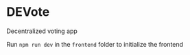 # DEVote
Decentralized voting app

Run `npm run dev` in the `frontend` folder to initialize the frontend
